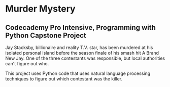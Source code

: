 # Murder Mystery
## Codecademy Pro Intensive, Programming with Python Capstone Project

Jay Stacksby, billionaire and reality T.V. star, has been murdered at his isolated personal island before the season finale of his smash hit A Brand New Jay. One of the three contestants was responsible, but local authorities can't figure out who. 

This project uses Python code that uses natural language processing techniques to figure out which contestant was the killer.
